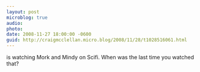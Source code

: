 ```yaml
---
layout: post
microblog: true
audio: 
photo: 
date: 2008-11-27 18:00:00 -0600
guid: http://craigmcclellan.micro.blog/2008/11/28/t1028516061.html
---
```

is watching Mork and Mindy on Scifi.  When was the last time you watched that?
